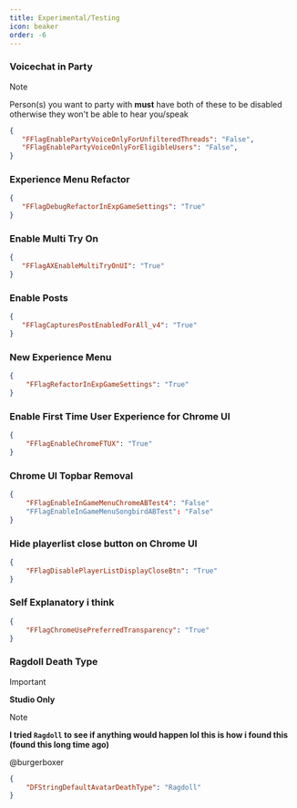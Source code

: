 ```yaml
---
title: Experimental/Testing
icon: beaker
order: -6
---
```


### Voicechat in Party
> [!NOTE]
> Person(s) you want to party with **must** have both of these to be disabled otherwise they won't be able to hear you/speak
```json
{
   "FFlagEnablePartyVoiceOnlyForUnfilteredThreads": "False",
   "FFlagEnablePartyVoiceOnlyForEligibleUsers": "False",
}
```
### Experience Menu Refactor
```json
{
   "FFlagDebugRefactorInExpGameSettings": "True"
}
```
### Enable Multi Try On
```json
{
   "FFlagAXEnableMultiTryOnUI": "True"
}
```
### Enable Posts
```json
{
   "FFlagCapturesPostEnabledForAll_v4": "True"
}
```
### New Experience Menu
```json
{
    "FFlagRefactorInExpGameSettings": "True"
}
```
### Enable First Time User Experience for Chrome UI
```json
{
    "FFlagEnableChromeFTUX": "True"
}
```
### Chrome UI Topbar Removal
```json
{
    "FFlagEnableInGameMenuChromeABTest4": "False"
    "FFlagEnableInGameMenuSongbirdABTest": "False"
}
```
### Hide playerlist close button on Chrome UI
```json
{
    "FFlagDisablePlayerListDisplayCloseBtn": "True"
}
```
### Self Explanatory i think
```json
{
    "FFlagChromeUsePreferredTransparency": "True"
}
```
### Ragdoll Death Type

> [!IMPORTANT]
> **Studio Only**

> [!NOTE]
> **I tried `Ragdoll` to see if anything would happen lol this is how i found this (found this long time ago)**

@burgerboxer
```json
{
    "DFStringDefaultAvatarDeathType": "Ragdoll"
}
```
